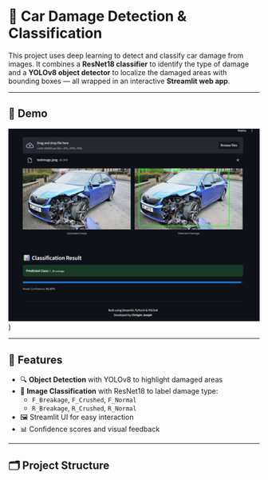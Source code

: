 # 🚗 Car Damage Detection & Classification

This project uses deep learning to detect and classify car damage from images. It combines a **ResNet18 classifier** to identify the type of damage and a **YOLOv8 object detector** to localize the damaged areas with bounding boxes — all wrapped in an interactive **Streamlit web app**.

---

## 📸 Demo

![App Screenshot](https://github.com/chrispin-7/Car_Damage_Prediction/blob/main/model.png))  

---

## 🧠 Features

- 🔍 **Object Detection** with YOLOv8 to highlight damaged areas
- 🧪 **Image Classification** with ResNet18 to label damage type:
  - `F_Breakage`, `F_Crushed`, `F_Normal`
  - `R_Breakage`, `R_Crushed`, `R_Normal`
- 🖼️ Streamlit UI for easy interaction
- 📊 Confidence scores and visual feedback

---

## 🗂️ Project Structure

